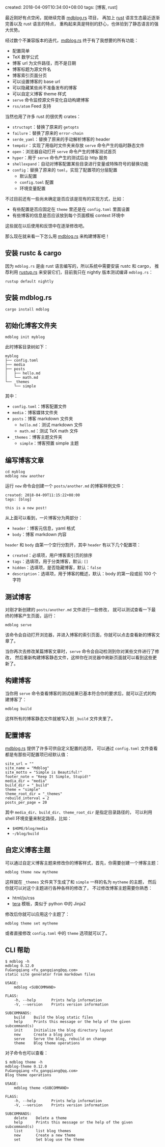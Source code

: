 created: 2018-04-09T10:34:00+08:00
tags: [博客, rust]


最近刚好有点空闲，就继续完善 [mdblog.rs][] 项目，
再加上 [rust][] 语言生态最近逐渐完善以及 rust 语言的特点，
重构起来真是特别的舒心，也体验到了静态语言的强大优势。

经过数个不兼容版本的迭代，[mdblog.rs][] 终于有了我想要的所有功能：

* 配置简单
* TeX 数学公式
* 博客 url 为文件路径，而不是日期
* 博客标题为源文件名
* 博客索引页面分页
* 可以设置博客的 base url
* 可以隐藏某些尚不准备发布的博客
* 可以自定义博客 theme 样式
* `serve` 命令监控源文件变化自动构建博客
* `rss/atom` Feed 支持

当然也用了许多 rust 的很优秀 crates：

* `structopt`：替换了原来的 `getopts`
* `failure`：替换了原来的 `error-chain`
* `serde_yaml`：替换了原来的手动解析博客的 header
* `tempdir`：实现了用临时文件夹来存放 `serve` 命令产生的临时静态文件
* `open`：浏览器自动打开 `serve` 命令产生的博客测试首页
* `hyper`：用于 `serve` 命令产生的测试后台 http 服务
* `shellexpand`：自动对博客配置某些目录进行变量或特殊符号的替换功能
* `config`：替换了原来的 `toml`，实现了配置项的分层配置
    - 默认配置
    - `config.toml` 配置
    - 环境变量配置

不过目前还有一些尚未确定是否应该是现有的实现方式，比如：

* 有些配置是否应固定在 `theme` 里还是在 `config.toml` 里面设置
* 有些博客的信息是否应该放到每个页面模板 context 环境中

这些就在以后使用和反馈中在逐渐修改吧。

那么现在就来看一下怎么用 [mdblog.rs][] 来构建博客吧！


## 安装 rustc & cargo

因为 `mdblog.rs` 是由 rust 语言编写的，所以系统中需要安装 rustc 和 cargo，
推荐利用 [rustup.rs][] 来安装它们，目前我只在 nightly 版本测试编译 `mdblog.rs`：

```
rustup default nightly
```


## 安装 mdblog.rs

```
cargo install mdblog
```


## 初始化博客文件夹

```
mdblog init myblog
```

此时博客目录树如下：

```
myblog
├── config.toml
├── media
├── posts
│   ├── hello.md
│   └── math.md
└── _themes
    └── simple
```

其中：

* `config.toml`：博客配置文件
* `media`：博客媒体文件夹
* `posts`：博客 markdown 文件夹
    - `hello.md`：测试 markdown 文件
    - `math.md`：测试 TeX math 文件
* `_themes`：博客主题文件夹
    - `simple`：博客预置 simple 主题

## 编写博客文章

```
cd myblog
mdblog new another
```

运行 `new` 命令会创建一个 `posts/another.md` 的博客样例文件：

```
created: 2018-04-09T11:15:22+08:00
tags: [blog]

this is a new post!
```

从上面可以看到，一片博客分为两部分：

* `header`：博客元信息，yaml 格式
* `body`：博客 markdown 内容

`header` 和 `body` 由第一个空行分割开，其中 `header` 有以下几个配置项：

* `created`：必填项，用户博客索引页的排序
* `tags`：选填项，用于分类博客，默认: `[]`
* `hidden`：选填项，是否隐藏博客，默认：`false`
* `description`：选填项，用于博客的概述，默认：body 的第一段或前 100 个字符

## 测试博客

对刚才新创建的 `posts/another.md` 文件进行一些修改，
就可以测试查看一下最终的博客产生页面，运行：

```
mdblog serve
```

该命令会自动打开浏览器，并进入博客的索引页面，你就可以点击查看新的博客文章了。

当你再次去修改某篇博客文章时，`serve` 命令会自动检测到你对某些文件进行了修改，
然后重新构建博客静态文件，这样你在浏览器中刷新页面就可以看到这些更新了。


## 构建博客

当你用 `serve` 命令查看博客的测试结果已基本符合你的要求后，就可以正式的构建博客了：

```
mdblog build
```

这样所有的博客静态文件就被写入到 `_build` 文件夹里了。

## 配置博客

[mdblog.rs][] 提供了许多可供自定义配置的选项，
可以通过 `config.toml` 文件查看都是有那些可配置项已经默认值：

```
site_url = ""
site_name = "Mdblog"
site_motto = "Simple is Beautiful!"
footer_note = "Keep It Simple, Stupid!"
media_dir = "media"
build_dir = "_build"
theme = "simple"
theme_root_dir = "_themes"
rebuild_interval = 2
posts_per_page = 20
```

其中 `media_dir`、`build_dir`、`theme_root_dir` 是指定目录路径的，
可以利用 shell 环境变量来制定路径，比如：

* `$HOME/blog/media`
* `~/blog/build`

## 自定义博客主题

可以通过自定义博客主题来修改你的博客样式，首先，你需要创建一个博客主题：

```
mdblog theme new mytheme
```

这样就在 `_themes` 文件夹下生成了和 `simple` 一样的名为 `mytheme` 的主题，
然后你就可以对这个主题进行各种各样的修改了，
不过修改博客主题需要你熟悉：

* html/js/css
* [tera][] 模板，类似于 python 中的 Jinja2

修改后你就可以应用这个主题了：

```
mdblog theme set mytheme
```

或者直接修改 `config.toml` 中的 `theme` 选项就可以了。


## CLI 帮助

```
$ mdblog -h
mdblog 0.12.0
FuGangqiang <fu_gangqiang@qq.com>
static site generator from markdown files

USAGE:
    mdblog <SUBCOMMAND>

FLAGS:
    -h, --help       Prints help information
    -V, --version    Prints version information

SUBCOMMANDS:
    build    Build the blog static files
    help     Prints this message or the help of the given subcommand(s)
    init     Initialize the blog directory layout
    new      Create a blog post
    serve    Serve the blog, rebuild on change
    theme    Blog theme operations
```

对子命令也可以查看：

```
$ mdblog theme -h
mdblog-theme 0.12.0
FuGangqiang <fu_gangqiang@qq.com>
Blog theme operations

USAGE:
    mdblog theme <SUBCOMMAND>

FLAGS:
    -h, --help       Prints help information
    -V, --version    Prints version information

SUBCOMMANDS:
    delete    Delete a theme
    help      Prints this message or the help of the given subcommand(s)
    list      list blog themes
    new       Create a new theme
    set       Set blog use the theme
```

[rust]: https://www.rust-lang.org/en-US/
[mdblog.rs]: https://github.com/FuGangqiang/mdblog.rs
[markdown]: http://commonmark.org/
[TeX]: https://en.wikipedia.org/wiki/TeX
[rustup.rs]: https://rustup.rs/
[tera]: https://tera.netlify.com/docs/installation/

